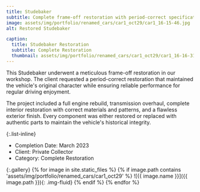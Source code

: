 ```yaml
---
title: Studebaker
subtitle: Complete frame-off restoration with period-correct specifications
image: assets/img/portfolio/renamed_cars/car1_oct29/car1_16-15-46.jpg
alt: Restored Studebaker

caption:
  title: Studebaker Restoration
  subtitle: Complete Restoration
  thumbnail: assets/img/portfolio/renamed_cars/car1_oct29/car1_16-16-31.jpg
---
```

This Studebaker underwent a meticulous frame-off restoration in our workshop. The client requested a period-correct restoration that maintained the vehicle's original character while ensuring reliable performance for regular driving enjoyment.

The project included a full engine rebuild, transmission overhaul, complete interior restoration with correct materials and patterns, and a flawless exterior finish. Every component was either restored or replaced with authentic parts to maintain the vehicle's historical integrity.

{:.list-inline}

- Completion Date: March 2023
- Client: Private Collector
- Category: Complete Restoration

{:.gallery}
{% for image in site.static_files %}
  {% if image.path contains 'assets/img/portfolio/renamed_cars/car1_oct29' %}
    ![{{ image.name }}]({{ image.path }}){: .img-fluid}
  {% endif %}
{% endfor %}
